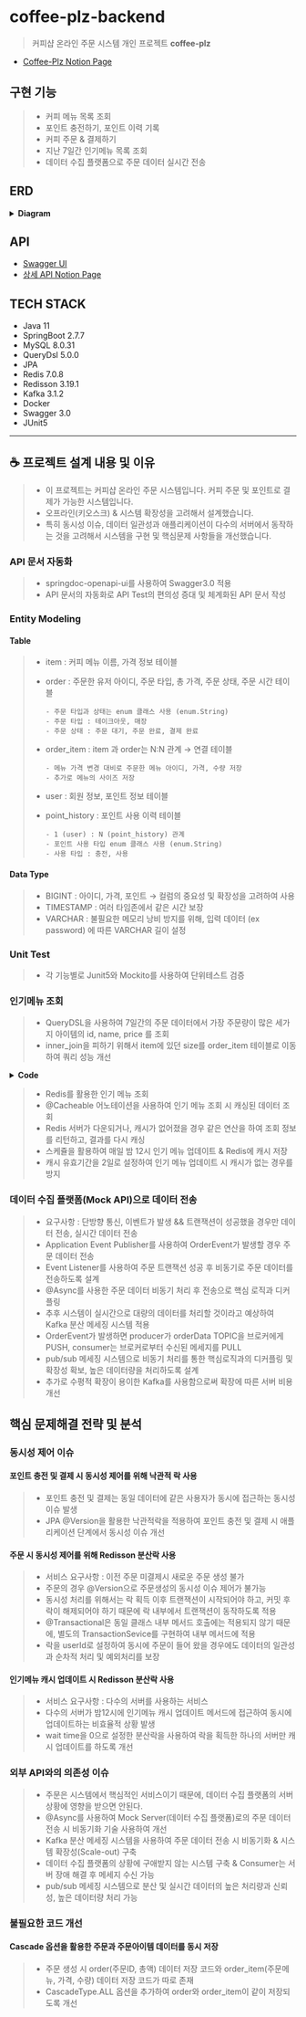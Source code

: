# coffee-plz-backend
> 커피샵 온라인 주문 시스템 개인 프로젝트 **coffee-plz**
- [Coffee-Plz Notion Page](https://www.notion.so/coffee-plz-java11-backend-46f6d2efb26f45f39ec42010399f7728)

## 구현 기능
> * 커피 메뉴 목록 조회
> * 포인트 충전하기, 포인트 이력 기록
> * 커피 주문 & 결제하기
> * 지난 7일간 인기메뉴 목록 조회
> * 데이터 수집 플랫폼으로 주문 데이터 실시간 전송

## ERD
<details>
<summary><strong> Diagram </strong></summary>
<div markdown="1">       

![coffee_plz_erd](https://user-images.githubusercontent.com/113872320/217168702-03d1db0b-3aee-4932-87a7-f73034332697.png)

</div>
</details>

## API
- [Swagger UI](http://localhost:8080/swagger-ui/index.html)
- [상세 API Notion Page](https://amusing-child-e0e.notion.site/Coffee-Plz-API-84a27c008dc943409c70df9d6015275e)

## TECH STACK
- Java 11
- SpringBoot 2.7.7
- MySQL 8.0.31
- QueryDsl 5.0.0
- JPA
- Redis 7.0.8
- Redisson 3.19.1
- Kafka 3.1.2
- Docker
- Swagger 3.0
- JUnit5
---

## ☕️ 프로젝트 설계 내용 및 이유 
> - 이 프로젝트는 커피샵 온라인 주문 시스템입니다. 커피 주문 및 포인트로 결제가 가능한 시스템입니다. 
> - 오프라인(키오스크) & 시스템 확장성을 고려해서 설계했습니다.
> - 특히 동시성 이슈, 데이터 일관성과 애플리케이션이 다수의 서버에서 동작하는 것을 고려해서 시스템을 구현 및 핵심문제 사항들을 개선했습니다.
### API 문서 자동화
> - springdoc-openapi-ui를 사용하여 Swagger3.0 적용
> - API 문서의 자동화로 API Test의 편의성 증대 및 체계화된 API 문서 작성

### Entity Modeling

#### Table

> - item : 커피 메뉴 이름, 가격 정보 테이블
> - order : 주문한 유저 아이디, 주문 타입, 총 가격, 주문 상태, 주문 시간 테이블
> 
>       - 주문 타입과 상태는 enum 클래스 사용 (enum.String)
>       - 주문 타입 : 테이크아웃, 매장
>       - 주문 상태 : 주문 대기, 주문 완료, 결제 완료
>       
> - order_item : item 과 order는 N:N 관계 → 연결 테이블
> 
>       - 메뉴 가격 변경 대비로 주문한 메뉴 아이디, 가격, 수량 저장
>       - 추가로 메뉴의 사이즈 저장
>   
> - user : 회원 정보, 포인트 정보 테이블
> 
> - point_history : 포인트 사용 이력 테이블
> 
>       - 1 (user) : N (point_history) 관계
>       - 포인트 사용 타입 enum 클래스 사용 (enum.String)
>       - 사용 타입 : 충전, 사용

#### Data Type

> - BIGINT : 아이디, 가격, 포인트 → 컬럼의 중요성 및 확장성을 고려하여 사용
> - TIMESTAMP : 여러 타임존에서 같은 시간 보장
> - VARCHAR : 불필요한 메모리 낭비 방지를 위해, 입력 데이터 (ex password) 에 따른 VARCHAR 길이 설정

### Unit Test
> * 각 기능별로 Junit5와 Mockito를 사용하여 단위테스트 검증

### 인기메뉴 조회
> * QueryDSL을 사용하여 7일간의 주문 데이터에서 가장 주문량이 많은 세가지 아이템의 id, name, price 를 조회
> * inner_join을 피하기 위해서 item에 있던 size를 order_item 테이블로 이동하여 쿼리 성능 개선

<details>
<summary><strong> Code </strong></summary>
<div markdown="1">       

````java
public List<Long> favoriteItems() {
        LocalDate weekBefore = LocalDate.now().minusDays(7);
        LocalDate yesterday = LocalDate.now();

        return queryFactory.select(orderItem.item.id)
                .from(orderItem)
                .where(orderItem.createdAt.between(weekBefore.atStartOfDay(), yesterday.atStartOfDay()))
                .groupBy(orderItem.item.id)
                .orderBy(orderItem.quantity.sum().desc())
                .limit(3)
                .fetch();
    }
````
</div>
</details>
 
> * Redis를 활용한 인기 메뉴 조회
> * @Cacheable 어노테이션을 사용하여 인기 메뉴 조회 시 캐싱된 데이터 조회
> * Redis 서버가 다운되거나, 캐시가 없어졌을 경우 같은 연산을 하여 조회 정보를 리턴하고, 결과를 다시 캐싱
> * 스케쥴을 활용하여 매일 밤 12시 인기 메뉴 업데이트 & Redis에 캐시 저장
> * 캐시 유효기간을 2일로 설정하여 인기 메뉴 업데이트 시 캐시가 없는 경우를 방지

### 데이터 수집 플랫폼(Mock API)으로 데이터 전송
> * 요구사항 : 단방향 통신, 이벤트가 발생 && 트랜잭션이 성공했을 경우만 데이터 전송, 실시간 데이터 전송
> * Application Event Publisher를 사용하여 OrderEvent가 발생할 경우 주문 데이터 전송
> * Event Listener를 사용하여 주문 트랜잭션 성공 후 비동기로 주문 데이터를 전송하도록 설계
> * @Async를 사용한 주문 데이터 비동기 처리 후 전송으로 핵심 로직과 디커플링 
> * 추후 시스템이 실시간으로 대량의 데이터를 처리할 것이라고 예상하여 Kafka 분산 메세징 시스템 적용
> * OrderEvent가 발생하면 producer가 orderData TOPIC을 브로커에게 PUSH, consumer는 브로커로부터 수신된 메세지를 PULL
> * pub/sub 메세징 시스템으로 비동기 처리를 통한 핵심로직과의 디커플링 및 확장성 확보, 높은 데이터량을 처리하도록 설계
> * 추가로 수평적 확장이 용이한 Kafka를 사용함으로써 확장에 따른 서버 비용 개선

## 핵심 문제해결 전략 및 분석
        
### 동시성 제어 이슈
#### 포인트 충전 및 결제 시 동시성 제어를 위해 낙관적 락 사용
> * 포인트 충전 및 결제는 동일 데이터에 같은 사용자가 동시에 접근하는 동시성 이슈 발생
> * JPA @Version을 활용한 낙관적락을 적용하여 포인트 충전 및 결제 시 애플리케이션 단계에서 동시성 이슈 개선
#### 주문 시 동시성 제어를 위해 Redisson 분산락 사용
> * 서비스 요구사항 : 이전 주문 미결제시 새로운 주문 생성 불가        
> * 주문의 경우 @Version으로 주문생성의 동시성 이슈 제어가 불가능
> * 동시성 처리를 위해서는 락 획득 이후 트랜잭션이 시작되어야 하고, 커밋 후 락이 해제되어야 하기 때문에 락 내부에서 트랜잭션이 동작하도록 적용
> * @Transactional은 동일 클래스 내부 메서드 호출에는 적용되지 않기 때문에, 별도의 TransactionSevice를 구현하여 내부 메서드에 적용 
> * 락을 userId로 설정하여 동시에 주문이 들어 왔을 경우에도 데이터의 일관성과 순차적 처리 및 예외처리를 보장
#### 인기메뉴 캐시 업데이트 시 Redisson 분산락 사용
> * 서비스 요구사항 : 다수의 서버를 사용하는 서비스
> * 다수의 서버가 밤12시에 인기메뉴 캐시 업데이트 메서드에 접근하여 동시에 업데이트하는 비효율적 상황 발생
> * wait time을 0으로 설정한 분산락을 사용하여 락을 획득한 하나의 서버만 캐시 업데이트를 하도록 개선        
### 외부 API와의 의존성 이슈
> * 주문은 시스템에서 핵심적인 서비스이기 때문에, 데이터 수집 플랫폼의 서버 상황에 영향을 받으면 안된다.
> * @Async를 사용하여 Mock Server(데이터 수집 플랫폼)로의 주문 데이터 전송 시 비동기화 기술 사용하여 개선
> * Kafka 분산 메세징 시스템을 사용하여 주문 데이터 전송 시 비동기화 & 시스템 확장성(Scale-out) 구축
> * 데이터 수집 플랫폼의 상황에 구애받지 않는 시스템 구축 & Consumer는 서버 장애 해결 후 메세지 수신 가능
> * pub/sub 메세징 시스템으로 분산 및 실시간 데이터의 높은 처리량과 신뢰성, 높은 데이터량 처리 가능
### 불필요한 코드 개선
#### Cascade 옵션을 활용한 주문과 주문아이템 데이터를 동시 저장
> * 주문 생성 시 order(주문ID, 총액) 데이터 저장 코드와 order_item(주문메뉴, 가격, 수량) 데이터 저장 코드가 따로 존재
> * CascadeType.ALL 옵션을 추가하여 order와 order_item이 같이 저장되도록 개선
